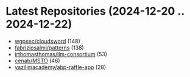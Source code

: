 # Latest Repositories (2024-12-20 .. 2024-12-22)

- [wgpsec/cloudsword](https://github.com/wgpsec/cloudsword) (148)
- [fabriziosalmi/patterns](https://github.com/fabriziosalmi/patterns) (138)
- [irthomasthomas/llm-consortium](https://github.com/irthomasthomas/llm-consortium) (53)
- [cenab/MSTO](https://github.com/cenab/MSTO) (46)
- [yazilimacademy/abp-raffle-app](https://github.com/yazilimacademy/abp-raffle-app) (28)
